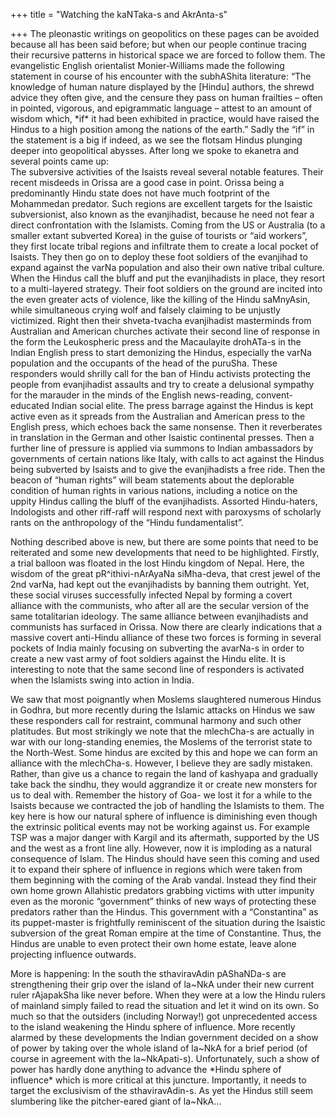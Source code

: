 +++
title = "Watching the kaNTaka-s and AkrAnta-s"

+++
The pleonastic writings on geopolitics on these pages can be avoided
because all has been said before; but when our people continue tracing
their recursive patterns in historical space we are forced to follow
them. The evangelistic English orientalist Monier-Williams made the
following statement in course of his encounter with the subhAShita
literature: “The knowledge of human nature displayed by the \[Hindu\]
authors, the shrewd advice they often give, and the censure they pass on
human frailties – often in pointed, vigorous, and epigrammatic language
– attest to an amount of wisdom which, \*if\* it had been exhibited in
practice, would have raised the Hindus to a high position among the
nations of the earth.” Sadly the “if” in the statement is a big if
indeed, as we see the flotsam Hindus plunging deeper into geopolitical
abysses. After long we spoke to ekanetra and several points came up:  
The subversive activities of the Isaists reveal several notable
features. Their recent misdeeds in Orissa are a good case in point.
Orissa being a predominantly Hindu state does not have much footprint of
the Mohammedan predator. Such regions are excellent targets for the
Isaistic subversionist, also known as the evanjihadist, because he need
not fear a direct confrontation with the Islamists. Coming from the US
or Australia (to a smaller extant subverted Korea) in the guise of
tourists or “aid workers”, they first locate tribal regions and
infiltrate them to create a local pocket of Isaists. They then go on to
deploy these foot soldiers of the evanjihad to expand against the varNa
population and also their own native tribal culture. When the Hindus
call the bluff and put the evanjihadists in place, they resort to a
multi-layered strategy. Their foot soldiers on the ground are incited
into the even greater acts of violence, like the killing of the Hindu
saMnyAsin, while simultaneous crying wolf and falsely claiming to be
unjustly victimized. Right then their shveta-tvacha evanjihadist
masterminds from Australian and American churches activate their second
line of response in the form the Leukospheric press and the Macaulayite
drohATa-s in the Indian English press to start demonizing the Hindus,
especially the varNa population and the occupants of the head of the
puruSha. These responders would shrilly call for the ban of Hindu
activists protecting the people from evanjihadist assaults and try to
create a delusional sympathy for the marauder in the minds of the
English news-reading, convent-educated Indian social elite. The press
barrage against the Hindus is kept active even as it spreads from the
Australian and American press to the English press, which echoes back
the same nonsense. Then it reverberates in translation in the German and
other Isaistic continental presses. Then a further line of pressure is
applied via summons to Indian ambassadors by governments of certain
nations like Italy, with calls to act against the Hindus being subverted
by Isaists and to give the evanjihadists a free ride. Then the beacon of
“human rights” will beam statements about the deplorable condition of
human rights in various nations, including a notice on the uppity Hindus
calling the bluff of the evanjihadists. Assorted Hindu-haters,
Indologists and other riff-raff will respond next with paroxysms of
scholarly rants on the anthropology of the “Hindu fundamentalist”.

Nothing described above is new, but there are some points that need to
be reiterated and some new developments that need to be highlighted.
Firstly, a trial balloon was floated in the lost Hindu kingdom of Nepal.
Here, the wisdom of the great pR^ithivi-nArAyaNa siMha-deva, that crest
jewel of the 2nd varNa, had kept out the evanjihadists by banning them
outright. Yet, these social viruses successfully infected Nepal by
forming a covert alliance with the communists, who after all are the
secular version of the same totalitarian ideology. The same alliance
between evanjihadists and communists has surfaced in Orissa. Now there
are clearly indications that a massive covert anti-Hindu alliance of
these two forces is forming in several pockets of India mainly focusing
on subverting the avarNa-s in order to create a new vast army of foot
soldiers against the Hindu elite. It is interesting to note that the
same second line of responders is activated when the Islamists swing
into action in India.

We saw that most poignantly when Moslems slaughtered numerous Hindus in
Godhra, but more recently during the Islamic attacks on Hindus we saw
these responders call for restraint, communal harmony and such other
platitudes. But most strikingly we note that the mlechCha-s are actually
in war with our long-standing enemies, the Moslems of the terrorist
state to the North-West. Some hindus are excited by this and hope we can
form an alliance with the mlechCha-s. However, I believe they are sadly
mistaken. Rather, than give us a chance to regain the land of kashyapa
and gradually take back the sindhu, they would aggrandize it or create
new monsters for us to deal with. Remember the history of Goa- we lost
it for a while to the Isaists because we contracted the job of handling
the Islamists to them. The key here is how our natural sphere of
influence is diminishing even though the extrinsic political events may
not be working against us. For example TSP was a major danger with
Kargil and its aftermath, supported by the US and the west as a front
line ally. However, now it is imploding as a natural consequence of
Islam. The Hindus should have seen this coming and used it to expand
their sphere of influence in regions which were taken from them
beginning with the coming of the Arab vandal. Instead they find their
own home grown Allahistic predators grabbing victims with utter impunity
even as the moronic “government” thinks of new ways of protecting these
predators rather than the Hindus. This government with a “Constantina”
as its puppet-master is frightfully reminiscent of the situation during
the Isaistic subversion of the great Roman empire at the time of
Constantine. Thus, the Hindus are unable to even protect their own home
estate, leave alone projecting influence outwards.

More is happening: In the south the sthaviravAdin pAShaNDa-s are
strengthening their grip over the island of la\~NkA under their new
current ruler rAjapakSha like never before. When they were at a low the
Hindu rulers of mainland simply failed to read the situation and let it
wind on its own. So much so that the outsiders (including Norway\!) got
unprecedented access to the island weakening the Hindu sphere of
influence. More recently alarmed by these developments the Indian
government decided on a show of power by taking over the whole island of
la\~NkA for a brief period (of course in agreement with the
la\~NkApati-s). Unfortunately, such a show of power has hardly done
anything to advance the \*Hindu sphere of influence\* which is more
critical at this juncture. Importantly, it needs to target the
exclusivism of the sthaviravAdin-s. As yet the Hindus still seem
slumbering like the pitcher-eared giant of la\~NkA…
